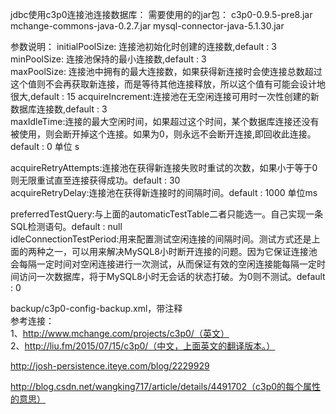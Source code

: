 jdbc使用c3p0连接池连接数据库：
需要使用的的jar包：
	c3p0-0.9.5-pre8.jar
	mchange-commons-java-0.2.7.jar
	mysql-connector-java-5.1.30.jar
	
参数说明：
initialPoolSize: 连接池初始化时创建的连接数,default : 3  
minPoolSize: 连接池保持的最小连接数,default : 3   
maxPoolSize: 连接池中拥有的最大连接数，如果获得新连接时会使连接总数超过这个值则不会再获取新连接，而是等待其他连接释放，所以这个值有可能会设计地很大,default : 15
acquireIncrement:连接池在无空闲连接可用时一次性创建的新数据库连接数,default : 3   
maxIdleTime:连接的最大空闲时间，如果超过这个时间，某个数据库连接还没有被使用，则会断开掉这个连接。如果为0，则永远不会断开连接,即回收此连接。default : 0 单位 s  


acquireRetryAttempts:连接池在获得新连接失败时重试的次数，如果小于等于0则无限重试直至连接获得成功。default : 30   
acquireRetryDelay:连接池在获得新连接时的间隔时间。default : 1000 单位ms   


preferredTestQuery:与上面的automaticTestTable二者只能选一。自己实现一条SQL检测语句。default : null   
idleConnectionTestPeriod:用来配置测试空闲连接的间隔时间。测试方式还是上面的两种之一，可以用来解决MySQL8小时断开连接的问题。因为它保证连接池会每隔一定时间对空闲连接进行一次测试，从而保证有效的空闲连接能每隔一定时间访问一次数据库，将于MySQL8小时无会话的状态打破。为0则不测试。default : 0   
	
	
backup/c3p0-config-backup.xml，带注释	   	
参考连接：  
	1、http://www.mchange.com/projects/c3p0/（英文）  
	2、http://liu.fm/2015/07/15/c3p0/（中文，上面英文的翻译版本。）   
	 
	
http://josh-persistence.iteye.com/blog/2229929   

http://blog.csdn.net/wangking717/article/details/4491702（c3p0的每个属性的意思）
